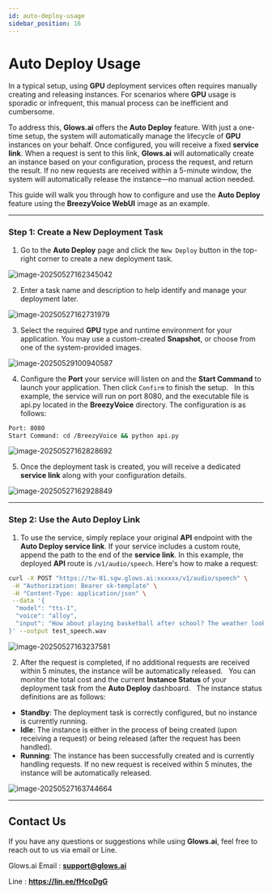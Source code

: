 ```yaml
---
id: auto-deploy-usage
sidebar_position: 16
---
```


# Auto Deploy Usage

In a typical setup, using **GPU** deployment services often requires manually creating and releasing instances. For scenarios where **GPU** usage is sporadic or infrequent, this manual process can be inefficient and cumbersome.

To address this, **Glows.ai** offers the **Auto Deploy** feature. With just a one-time setup, the system will automatically manage the lifecycle of **GPU** instances on your behalf. Once configured, you will receive a fixed **service link**. When a request is sent to this link, **Glows.ai** will automatically create an instance based on your configuration, process the request, and return the result. If no new requests are received within a 5-minute window, the system will automatically release the instance—no manual action needed.

This guide will walk you through how to configure and use the **Auto Deploy** feature using the **BreezyVoice WebUI** image as an example.

---

### Step 1: Create a New Deployment Task

1. Go to the **Auto Deploy** page and click the `New Deploy` button in the top-right corner to create a new deployment task.

![image-20250527162345042](../docs-images/p13/14.png)

2. Enter a task name and description to help identify and manage your deployment later.

![image-20250527162731979](../docs-images/p13/15.png)

3. Select the required **GPU** type and runtime environment for your application. You may use a custom-created **Snapshot**, or choose from one of the system-provided images.

![image-20250529100940587](../docs-images/p13/20.png)

4. Configure the **Port** your service will listen on and the **Start Command** to launch your application. Then click `Confirm` to finish the setup.  
   In this example, the service will run on port 8080, and the executable file is api.py located in the **BreezyVoice** directory. The configuration is as follows:

```bash
Port: 8080
Start Command: cd /BreezyVoice && python api.py
```

![image-20250527162828692](../docs-images/p13/16.png)

5. Once the deployment task is created, you will receive a dedicated **service link** along with your configuration details.

![image-20250527162928849](../docs-images/p13/17.png)

---

### Step 2: Use the Auto Deploy Link

1. To use the service, simply replace your original **API** endpoint with the **Auto Deploy service link**.
   If your service includes a custom route, append the path to the end of the **service link**.
   In this example, the deployed **API** route is `/v1/audio/speech`. Here's how to make a request:

```bash
curl -X POST "https://tw-01.sgw.glows.ai:xxxxxx/v1/audio/speech" \
 -H "Authorization: Bearer sk-template" \
 -H "Content-Type: application/json" \
 --data '{
  "model": "tts-1",
  "voice": "alloy",
  "input": "How about playing basketball after school? The weather looks great today."
}' --output test_speech.wav
```

![image-20250527163237581](../docs-images/p13/18.png)

2. After the request is completed, if no additional requests are received within 5 minutes, the instance will be automatically released.  
   You can monitor the total cost and the current **Instance Status** of your deployment task from the **Auto Deploy** dashboard.  
   The instance status definitions are as follows:

- **Standby**: The deployment task is correctly configured, but no instance is currently running.
- **Idle**: The instance is either in the process of being created (upon receiving a request) or being released (after the request has been handled).
- **Running**: The instance has been successfully created and is currently handling requests. If no new request is received within 5 minutes, the instance will be automatically released.

![image-20250527163744664](../docs-images/p13/19.png)

---

## Contact Us

If you have any questions or suggestions while using **Glows.ai**, feel free to reach out to us via email or Line.

Glows.ai Email : **support@glows.ai**

Line : **https://lin.ee/fHcoDgG**
